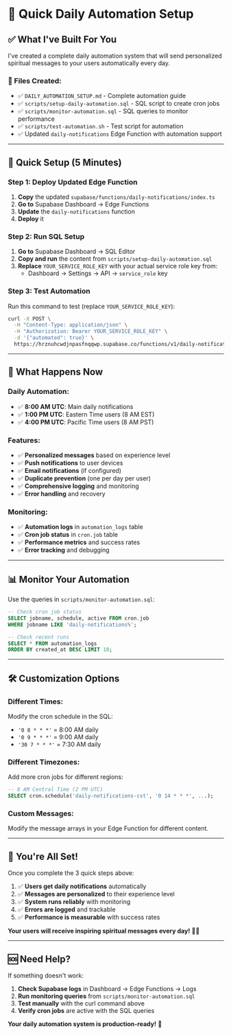 # 🚀 Quick Daily Automation Setup

## ✅ **What I've Built For You**

I've created a complete daily automation system that will send personalized spiritual messages to your users automatically every day.

### **📁 Files Created:**
- ✅ `DAILY_AUTOMATION_SETUP.md` - Complete automation guide
- ✅ `scripts/setup-daily-automation.sql` - SQL script to create cron jobs
- ✅ `scripts/monitor-automation.sql` - SQL queries to monitor performance
- ✅ `scripts/test-automation.sh` - Test script for automation
- ✅ Updated `daily-notifications` Edge Function with automation support

---

## 🚀 **Quick Setup (5 Minutes)**

### **Step 1: Deploy Updated Edge Function**
1. **Copy** the updated `supabase/functions/daily-notifications/index.ts`
2. **Go to** Supabase Dashboard → Edge Functions
3. **Update** the `daily-notifications` function
4. **Deploy** it

### **Step 2: Run SQL Setup**
1. **Go to** Supabase Dashboard → SQL Editor
2. **Copy and run** the content from `scripts/setup-daily-automation.sql`
3. **Replace** `YOUR_SERVICE_ROLE_KEY` with your actual service role key from:
   - Dashboard → Settings → API → `service_role` key

### **Step 3: Test Automation**
Run this command to test (replace `YOUR_SERVICE_ROLE_KEY`):

```bash
curl -X POST \
  -H "Content-Type: application/json" \
  -H "Authorization: Bearer YOUR_SERVICE_ROLE_KEY" \
  -d '{"automated": true}' \
  https://hrznuhcwdjnpasfnqqwp.supabase.co/functions/v1/daily-notifications
```

---

## 🎯 **What Happens Now**

### **Daily Automation:**
- ✅ **8:00 AM UTC**: Main daily notifications
- ✅ **1:00 PM UTC**: Eastern Time users (8 AM EST)
- ✅ **4:00 PM UTC**: Pacific Time users (8 AM PST)

### **Features:**
- ✅ **Personalized messages** based on experience level
- ✅ **Push notifications** to user devices
- ✅ **Email notifications** (if configured)
- ✅ **Duplicate prevention** (one per day per user)
- ✅ **Comprehensive logging** and monitoring
- ✅ **Error handling** and recovery

### **Monitoring:**
- ✅ **Automation logs** in `automation_logs` table
- ✅ **Cron job status** in `cron.job` table
- ✅ **Performance metrics** and success rates
- ✅ **Error tracking** and debugging

---

## 📊 **Monitor Your Automation**

Use the queries in `scripts/monitor-automation.sql`:

```sql
-- Check cron job status
SELECT jobname, schedule, active FROM cron.job 
WHERE jobname LIKE 'daily-notifications%';

-- Check recent runs
SELECT * FROM automation_logs 
ORDER BY created_at DESC LIMIT 10;
```

---

## 🛠️ **Customization Options**

### **Different Times:**
Modify the cron schedule in the SQL:
- `'0 8 * * *'` = 8:00 AM daily
- `'0 9 * * *'` = 9:00 AM daily
- `'30 7 * * *'` = 7:30 AM daily

### **Different Timezones:**
Add more cron jobs for different regions:
```sql
-- 8 AM Central Time (2 PM UTC)
SELECT cron.schedule('daily-notifications-cst', '0 14 * * *', ...);
```

### **Custom Messages:**
Modify the message arrays in your Edge Function for different content.

---

## 🎉 **You're All Set!**

Once you complete the 3 quick steps above:

1. ✅ **Users get daily notifications** automatically
2. ✅ **Messages are personalized** to their experience level
3. ✅ **System runs reliably** with monitoring
4. ✅ **Errors are logged** and trackable
5. ✅ **Performance is measurable** with success rates

**Your users will receive inspiring spiritual messages every day!** 📱✨

---

## 🆘 **Need Help?**

If something doesn't work:
1. **Check Supabase logs** in Dashboard → Edge Functions → Logs
2. **Run monitoring queries** from `scripts/monitor-automation.sql`
3. **Test manually** with the curl command above
4. **Verify cron jobs** are active with the SQL queries

**Your daily automation system is production-ready!** 🚀



































